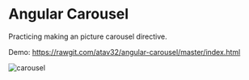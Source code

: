 Angular Carousel
================

Practicing making an picture carousel directive.

Demo: https://rawgit.com/atav32/angular-carousel/master/index.html

![carousel](http://i.imgur.com/5f7yKXN.jpg)
